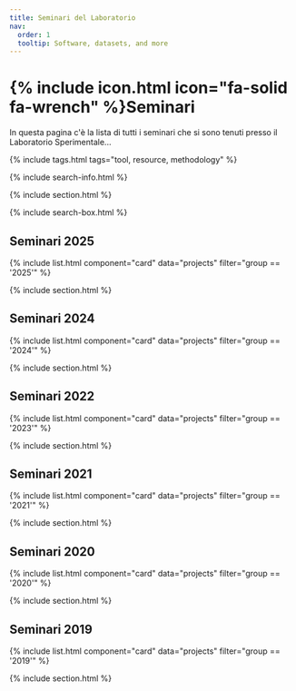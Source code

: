 ```yaml
---
title: Seminari del Laboratorio
nav:
  order: 1
  tooltip: Software, datasets, and more
---
```


# {% include icon.html icon="fa-solid fa-wrench" %}Seminari

In questa pagina c'è la lista di tutti i seminari che si sono tenuti presso il Laboratorio Sperimentale...

{% include tags.html tags="tool, resource, methodology" %}

{% include search-info.html %}

{% include section.html %}

{% include search-box.html %}

## Seminari 2025

{% include list.html component="card" data="projects" filter="group == '2025'" %}

{% include section.html %}

## Seminari 2024

{% include list.html component="card" data="projects" filter="group == '2024'" %}

{% include section.html %}


## Seminari 2022

{% include list.html component="card" data="projects" filter="group == '2023'" %}

{% include section.html %}

## Seminari 2021

{% include list.html component="card" data="projects" filter="group == '2021'" %}

{% include section.html %}


## Seminari 2020

{% include list.html component="card" data="projects" filter="group == '2020'" %}

{% include section.html %}

## Seminari 2019

{% include list.html component="card" data="projects" filter="group == '2019'" %}

{% include section.html %}

<!-- ## More

{% include list.html component="card" data="projects" filter="!group" style="small" %} -->

